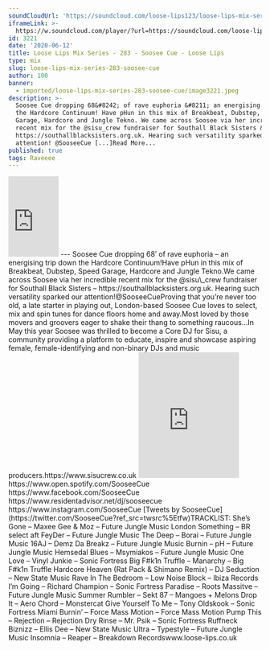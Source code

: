 ```yaml
---
soundCloudUrl: 'https://soundcloud.com/loose-lips123/loose-lips-mix-series-283-soosee-cue'
iframeLink: >-
  https://w.soundcloud.com/player/?url=https://soundcloud.com/loose-lips123/loose-lips-mix-series-283-soosee-cue&color=00aabb&auto_play=false&hide_related=false&show_comments=true&show_user=true&show_reposts=false
id: 3221
date: '2020-06-12'
title: Loose Lips Mix Series - 283 - Soosee Cue - Loose Lips
type: mix
slug: loose-lips-mix-series-283-soosee-cue
author: 100
banner:
  - imported/loose-lips-mix-series-283-soosee-cue/image3221.jpeg
description: >-
  Soosee Cue dropping 68&#8242; of rave euphoria &#8211; an energising trip down
  the Hardcore Continuum! Have pHun in this mix of Breakbeat, Dubstep, Speed
  Garage, Hardcore and Jungle Tekno. We came across Soosee via her incredible
  recent mix for the @sisu_crew fundraiser for Southall Black Sisters &#8211;
  https://southallblacksisters.org.uk. Hearing such versatility sparked our
  attention! @SooseeCue [...]Read More...
published: true
tags: Raveeee
---
```

<iframe id="sc-widget" title="title" width="100" height="160" scrolling="no" frameborder="yes" allow="autoplay" src="https://w.soundcloud.com/player/?url=https://soundcloud.com/loose-lips123/loose-lips-mix-series-283-soosee-cue&amp;color=00aabb&amp;auto_play=false&amp;hide_related=false&amp;show_comments=true&amp;show_user=true&amp;show_reposts=false"></iframe>
---
Soosee Cue dropping 68′ of rave euphoria – an energising trip down the Hardcore Continuum!Have pHun in this mix of Breakbeat, Dubstep, Speed Garage, Hardcore and Jungle Tekno.We came across Soosee via her incredible recent mix for the @sisu\_crew fundraiser for Southall Black Sisters – https://southallblacksisters.org.uk. Hearing such versatility sparked our attention!@SooseeCueProving that you’re never too old, a late starter in playing out, London-based Soosee Cue loves to select, mix and spin tunes for dance floors home and away.Most loved by those movers and groovers eager to shake their thang to something raucous…In May this year Soosee was thrilled to become a Core DJ for Sisu, a community providing a platform to educate, inspire and showcase aspiring female, female-identifying and non-binary DJs and music producers.https://www.sisucrew.co.uk  
<iframe loading="lazy" title="Soosee Cue" width="200" height="250" src="https://www.mixcloud.com/widget/follow/?u=https%3A%2F%2Fwww.mixcloud.com%2FSooseeCue%2F" frameborder="0"></iframe>  
https://www.open.spotify.com/SooseeCue  
https://www.facebook.com/SooseeCue  
https://www.residentadvisor.net/dj/sooseecue  
https://www.instagram.com/SooseeCue  
[Tweets by SooseeCue](https://twitter.com/SooseeCue?ref_src=twsrc%5Etfw)TRACKLIST:  
She’s Gone – Maxee Gee & Moz – Future Jungle Music  
London Something – BR select aft FeyDer – Future Jungle Music  
The Deep – Borai – Future Jungle Music  
16AJ – Demz Da Breakz – Future Jungle Music  
Burnin – pH – Future Jungle Music  
Hemsedal Blues – Msymiakos – Future Jungle Music  
One Love – Vinyl Junkie – Sonic Fortress  
Big F#k1n Truffle – Manarchy – Big F#k1n Truffle  
Hardcore Heaven (Rat Pack & Shimano Remix) – DJ Seduction – New State Music  
Rave In The Bedroom – Low Noise Block – Ibiza Records  
I’m Going – Richard Champion – Sonic Fortress  
Paradise – Roots Massitve – Future Jungle Music  
Summer Rumbler – Sekt 87 – Mangoes + Melons  
Drop It – Aero Chord – Monstercat  
Give Yourself To Me – Tony Oldskook – Sonic Fortress  
Miami Burnin’ – Force Mass Motion – Force Mass Motion  
Pump This – Rejection – Rejection  
Dry Rinse – Mr. Psik – Sonic Fortress  
Ruffneck Biznizz – Ellis Dee – New State Music  
Ultra – Typestyle – Future Jungle Music  
Insomnia – Reaper – Breakdown Recordswww.loose-lips.co.uk